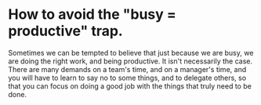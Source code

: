 # How to avoid the "busy = productive" trap.

Sometimes we can be tempted to believe that just because we are busy, we are doing the right work,
and being productive. It isn't necessarily the case. There are many demands on a team's time, and
on a manager's time, and you will have to learn to say no to some things, and to delegate others,
so that you can focus on doing a good job with the things that truly need to be done.


